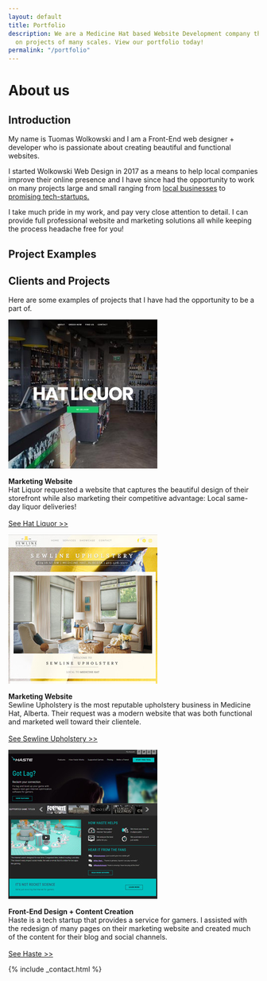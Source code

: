 ```yaml
---
layout: default
title: Portfolio
description: We are a Medicine Hat based Website Development company that works with clients
  on projects of many scales. View our portfolio today!
permalink: "/portfolio"
---
```

<div class="ie-11">
<div class="parallax-main parallax-portfolio-first">
<h1>About us</h1>
<a href="#scrolldown" class="chevron-down">
<i class="fas fa-angle-down"></i>
</a>
</div>
</div>
<div class="ie-11">
<div class="parallax-main parallax-block" id="scrolldown">
<div class="content">
<h2>Introduction</h2>
<p>My name is Tuomas Wolkowski and I am a Front-End web designer + developer who is passionate about creating beautiful and functional websites.</p>
<p>I started Wolkowski Web Design in 2017 as a means to help local companies improve their online presence and I have since had the opportunity to work on many projects large and small ranging from <a href="#projects" onclick="return false;">local businesses</a> to <a href="#projects">promising tech-startups.</a></p> <p>	I take much pride in my work, and pay very close attention to detail. I can provide full professional website and marketing solutions all while keeping the process headache free for you!</p>
</div>
</div>
</div>

<div class="ie-11">
<div class="parallax-main parallax-portfolio-second" id="projects">
<h2 id="large-text">Project Examples</h2>
</div>
</div>

<div class="ie-11">
<div class="parallax-main parallax-block">
<div class="content">
<h2>Clients and Projects</h2>
<p>Here are some examples of projects that I have had the opportunity to be a part of.</p>
</div>
<div class="clients">
<div class="box">
<img src="/assets/images/ww-hatliquor.jpg">
<p><strong>Marketing Website</strong><br>Hat Liquor requested a website that captures the beautiful design of their storefront while also marketing their competitive advantage: Local same-day liquor deliveries!<br><br><a target="_blank" href="https://www.hatliquor.ca">See Hat Liquor >></a></p>
</div>
<div class="box">
<img src="/assets/images/ww-sewline.jpg">
<p><strong>Marketing Website</strong><br>Sewline Upholstery is the most reputable upholstery business in Medicine Hat, Alberta. Their request was a modern website that was both functional and marketed well toward their clientele.<br><br><a target="_blank" href="https://www.sewline.ca">See Sewline Upholstery >></a></p>
</div>
<div class="box">
<img src="/assets/images/ww-haste.jpg">
<p><strong>Front-End Design + Content Creation</strong><br>Haste is a tech startup that provides a service for gamers. I assisted with the redesign of many pages on their marketing website and created much of the content for their blog and social channels.<br><br><a target="_blank" href="https://haste.net">See Haste >></a></p>
</div>
</div>
</div>
</div>
{% include _contact.html %}
